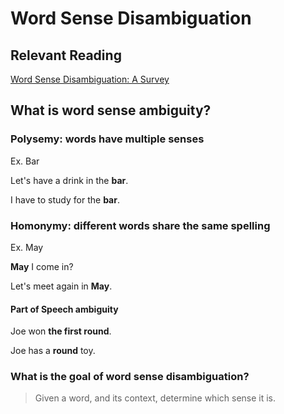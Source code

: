 # Word Sense Disambiguation

## Relevant Reading
[Word Sense Disambiguation: A Survey](http://www.cse.unt.edu/~tarau/teaching/NLP/papers/ACM_Survey_2009_Navigli.pdf)

## What is word sense ambiguity?

### Polysemy: words have multiple senses

Ex. Bar

Let's have a drink in the **bar**.

I have to study for the **bar**.

### Homonymy: different words share the same spelling

Ex. May

**May** I come in?

Let's meet again in **May**.

#### Part of Speech ambiguity

Joe won **the first round**.

Joe has a **round** toy.


### What is the goal of **word sense disambiguation**?

> Given a word, and its context, determine which sense it is.
